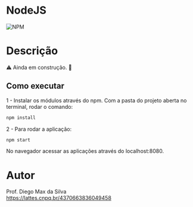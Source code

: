 # NodeJS
![NPM](https://img.shields.io/npm/l/react)
# Descrição

:warning: Ainda em construção. :construction:

## Como executar

1 - Instalar os módulos através do npm. Com a pasta do projeto aberta no terminal, rodar o comando:
```bash
npm install

```

2 - Para rodar a aplicação:
```bash
npm start
```
No navegador acessar as aplicações através do localhost:8080.

# Autor

Prof. Diego Max da Silva<br>
https://lattes.cnpq.br/4370663836049458
